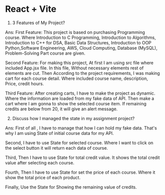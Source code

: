 # React + Vite

1) 3 Features of My Project?

Ans: 
First Feature: 
   This project is based on purchasing Programming course. Where Introduction to C Programming, Introduction to Algorithms, Introduction to C++ for DSA, Basic Data Structures, Introduction to OOP Python,Software Engineering, AWS, Cloud Computing, Database (MySQL), Problem-Solving Part course are given.

Second Feature: 
  For making this project, At first I am using src file where included App.jsx file. In this file, Without necessary elements rest of elements are cut. Then According to the project requirements, I was making cart for each course detail. Where included course name, description, Price, credit hours. 

Third Feature: 
   After creating carts, I have to make the project as dynamic. Where the information are loaded from my fake data of API. Then make a cart where I am gonna to show the selected course item. If remaining credits are below from 20, it will give an alert message.  


2) Discuss how I managed the state in my assignment project? 

Ans: 
First of all , I have to manage that how I can hold my fake data. That's why I am using State of initial course data for my API. 

Second, I have to use State for selected course. Where I want to click on the select button it will return each data of course. 

Third, Then I have to use State for total credit value. It shows the total credit value after selecting each course. 

Fourth, Then I have to use State for set the price of each course. Where it show the total price of each product. 

Finally, Use the State for Showing the remaining value of credits. 